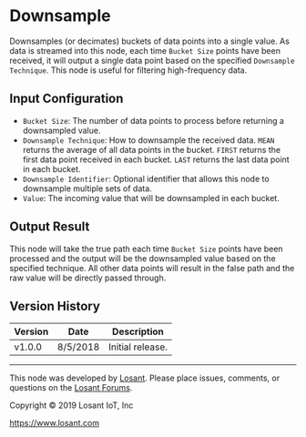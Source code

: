 # Downsample

Downsamples (or decimates) buckets of data points into a single value. As data is streamed into this node, each time `Bucket Size` points have been received, it will output a single data point based on the specified `Downsample Technique`. This node is useful for filtering high-frequency data.

## Input Configuration

* `Bucket Size`: The number of data points to process before returning a downsampled value.
* `Downsample Technique`: How to downsample the received data. `MEAN` returns the average of all data points in the bucket. `FIRST` returns the first data point received in each bucket. `LAST` returns the last data point in each bucket.
* `Downsample Identifier`: Optional identifier that allows this node to downsample multiple sets of data.
* `Value`: The incoming value that will be downsampled in each bucket.

## Output Result

This node will take the true path each time `Bucket Size` points have been processed and the output will be the downsampled value based on the specified technique. All other data points will result in the false path and the raw value will be directly passed through.

## Version History

| Version | Date | Description |
| ------- | -------- | ---------------- |
| v1.0.0  | 8/5/2018 | Initial release. |

---

This node was developed by [Losant](https://www.losant.com). Please place issues, comments, or questions on the [Losant Forums](https://forums.losant.com).

Copyright © 2019 Losant IoT, Inc

<https://www.losant.com>